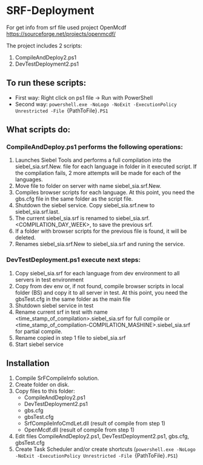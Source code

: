 # SRF-Deployment
For get info from srf file used project OpenMcdf https://sourceforge.net/projects/openmcdf/ 

The project includes 2 scripts:
1. CompileAndDeploy2.ps1
1. DevTestDeployment2.ps1

## To run these scripts:
+ First way: Right click on ps1 file -> Run with PowerShell
+ Second way: `powershell.exe -NoLogo -NoExit -ExecutionPolicy Unrestricted -File `{PathToFile}`.PS1`

## What scripts do:
### CompileAndDeploy.ps1 performs the following operations:
1. Launches Siebel Tools and performs a full compilation into the siebel_sia.srf.New.<LANG> file for each language in folder in it executed script. If the compilation fails, 2 more attempts will be made for each of the languages.
1. Move file to folder on server with name siebel_sia.srf.New.
1. Compiles browser scripts for each language. At this point, you need the gbs.cfg file in the same folder as the script file.
1. Shutdown the siebel service. Copy siebel_sia.srf.new to siebel_sia.srf.last.
1. The current siebel_sia.srf is renamed to siebel_sia.srf.<COMPILATION_DAY_WEEK>, to save the previous srf.
1. If a folder with browser scripts for the previous file is found, it will be deleted.  
1. Renames siebel_sia.srf.New to siebel_sia.srf and runing the service.


### DevTestDeployment.ps1 execute next steps:
1. Copy siebel_sia.srf for each language from dev environment to all servers in test environment
2. Copy from dev env or, if not found, compile browser scripts in local folder (BS) and copy it to all server in test. At this point, you need the gbsTest.cfg in the same folder as the main file
3. Shutdown siebel service in test
4. Rename current srf in test with name <time_stamp_of_compilation>.siebel_sia.srf for full compile or <time_stamp_of_compilation-COMPILATION_MASHINE>.siebel_sia.srf for partial compile.
5. Rename copied in step 1 file to siebel_sia.srf
6. Start siebel service

## Installation
1. Compile SrFCompileInfo solution.
2. Create folder on disk. 
3. Copy files to this folder:
    - CompileAndDeploy2.ps1
    - DevTestDeployment2.ps1
    - gbs.cfg
    - gbsTest.cfg
    - SrfCompileInfoCmdLet.dll (result of compile from step 1)
    - OpenMcdf.dll (result of compile from step 1)
 4. Edit files CompileAndDeploy2.ps1, DevTestDeployment2.ps1, gbs.cfg, gbsTest.cfg
 5. Create Task Scheduler and/or create shortcuts (`powershell.exe -NoLogo -NoExit -ExecutionPolicy Unrestricted -File `{PathToFile}`.PS1`)
